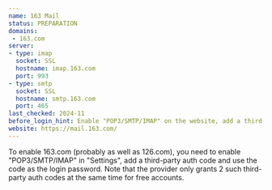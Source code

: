 ```yaml
---
name: 163 Mail
status: PREPARATION
domains:
 - 163.com
server:
- type: imap
  socket: SSL
  hostname: imap.163.com
  port: 993
- type: smtp
  socket: SSL
  hostname: smtp.163.com
  port: 465
last_checked: 2024-11
before_login_hint: Enable "POP3/SMTP/IMAP" on the website, add a third-party auth code and use that as the login password
website: https://mail.163.com/
---
```


To enable 163.com (probably as well as 126.com), you need to enable "POP3/SMTP/IMAP" in "Settings", add a third-party auth code and use the code as the login password. Note that the provider only grants 2 such third-party auth codes at the same time  for free accounts.

